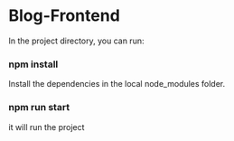 # Blog-Frontend
In the project directory, you can run:
### npm install
Install the dependencies in the local node_modules folder.
### npm run start
 it will run the project